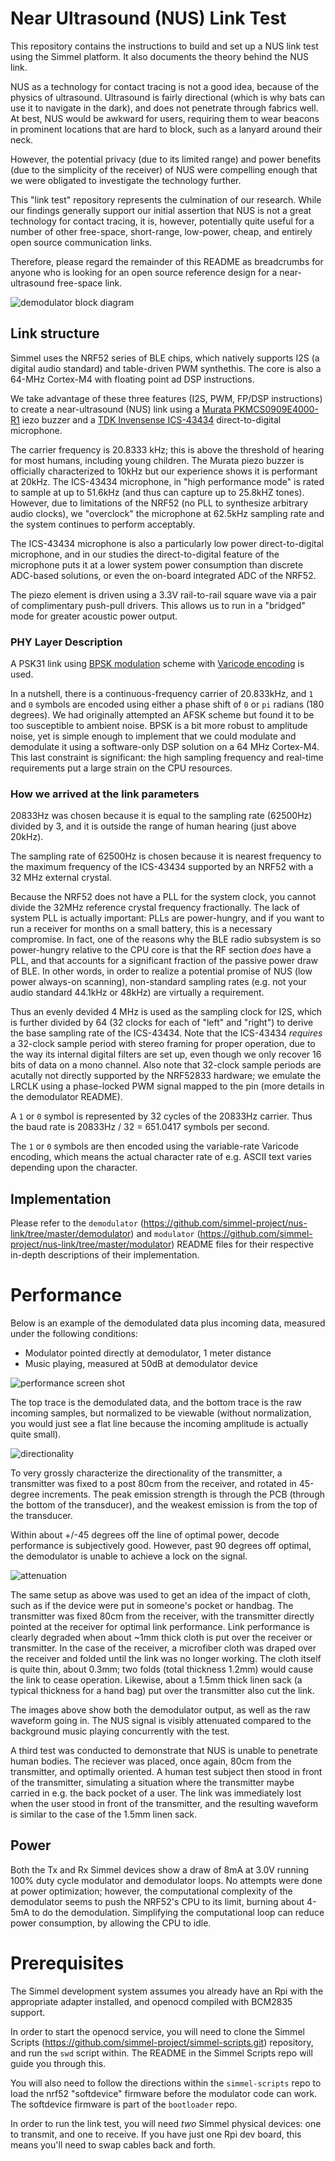 # Near Ultrasound (NUS) Link Test

This repository contains the instructions to build and set up a NUS
link test using the Simmel platform. It also documents the theory
behind the NUS link.

NUS as a technology for contact tracing is not a good idea, because of
the physics of ultrasound. Ultrasound is fairly directional (which is
why bats can use it to navigate in the dark), and does not penetrate
through fabrics well. At best, NUS would be awkward for users,
requiring them to wear beacons in prominent locations that are hard to
block, such as a lanyard around their neck.

However, the potential privacy (due to its limited range) and power
benefits (due to the simplicity of the receiver) of NUS were
compelling enough that we were obligated to investigate the technology
further.

This "link test" repository represents the culmination of our
research. While our findings generally support our initial assertion
that NUS is not a great technology for contact tracing, it is,
however, potentially quite useful for a number of other free-space,
short-range, low-power, cheap, and entirely open source communication
links.

Therefore, please regard the remainder of this README as breadcrumbs
for anyone who is looking for an open source reference design for a
near-ultrasound free-space link.

![demodulator block diagram](https://raw.githubusercontent.com/simmel-project/nus-link/master/simmel_demodulator.png)

## Link structure

Simmel uses the NRF52 series of BLE chips, which natively supports I2S
(a digital audio standard) and table-driven PWM synthethis. The core
is also a 64-MHz Cortex-M4 with floating point ad DSP instructions.

We take advantage of these three features (I2S, PWM,
FP/DSP instructions) to create a near-ultrasound (NUS) link using a
[Murata PKMCS0909E4000-R1](https://www.murata.com/en-us/api/pdfdownloadapi?cate=&partno=PKMCS0909E4000-R1)
iezo buzzer and a [TDK Invensense ICS-43434](https://invensense.tdk.com/products/ics-43434/)
direct-to-digital microphone.

The carrier frequency is 20.8333 kHz; this is above the threshold of
hearing for most humans, including young children. The Murata piezo
buzzer is officially characterized to 10kHz but our experience shows
it is performant at 20kHz. The ICS-43434 microphone, in "high
performance mode" is rated to sample at up to 51.6kHz (and thus can
capture up to 25.8kHZ tones). However, due to limitations of the NRF52
(no PLL to synthesize arbitrary audio clocks), we "overclock" the
microphone at 62.5kHz sampling rate and the system continues to
perform acceptably.

The ICS-43434 microphone is also a particularly low power
direct-to-digital microphone, and in our studies the direct-to-digital
feature of the microphone puts it at a lower system power consumption
than discrete ADC-based solutions, or even the on-board integrated ADC
of the NRF52.

The piezo element is driven using a 3.3V rail-to-rail square wave
via a pair of complimentary push-pull drivers. This allows us to run
in a "bridged" mode for greater acoustic power output. 

### PHY Layer Description

A PSK31 link using [BPSK
modulation](https://www2.eecs.berkeley.edu/Pubs/TechRpts/2017/EECS-2017-91.pdf)
scheme with [Varicode
encoding](http://www.arrl.org/files/file/Technology/tis/info/pdf/x9907003.pdf)
is used.

In a nutshell, there is a continuous-frequency carrier of 20.833kHz,
and `1` and `0` symbols are encoded using either a phase shift of `0`
or `pi` radians (180 degrees). We had originally attempted an AFSK
scheme but found it to be too susceptible to ambient noise. BPSK is
a bit more robust to amplitude noise, yet is simple enough to implement
that we could modulate and demodulate it using a software-only DSP solution
on a 64 MHz Cortex-M4. This last constraint is significant: the high sampling
frequency and real-time requirements put a large strain on the CPU resources.

### How we arrived at the link parameters

20833Hz was chosen because it is equal to the sampling rate (62500Hz) divided by 3,
and it is outside the range of human hearing (just above 20kHz).

The sampling rate of 62500Hz is chosen because it is nearest frequency
to the maximum frequency of the ICS-43434 supported by an NRF52 with a
32 MHz external crystal.

Because the NRF52 does not have a PLL for the system clock, you cannot
divide the 32MHz reference crystal frequency fractionally. The lack of
system PLL is actually important: PLLs are power-hungry, and if you
want to run a receiver for months on a small battery, this is a
necessary compromise. In fact, one of the reasons why the BLE radio
subsystem is so power-hungry relative to the CPU core is that the RF
section _does_ have a PLL, and that accounts for a significant
fraction of the passive power draw of BLE. In other words, in order to
realize a potential promise of NUS (low power always-on scanning),
non-standard sampling rates (e.g. not your audio standard 44.1kHz or
48kHz) are virtually a requirement.

Thus an evenly devided 4 MHz is used as the sampling clock for I2S,
which is further divided by 64 (32 clocks for each of "left" and
"right") to derive the base sampling rate of the ICS-43434. Note that
the ICS-43434 *requires* a 32-clock sample period with stereo framing
for proper operation, due to the way its internal digital filters are
set up, even though we only recover 16 bits of data on a mono
channel. Also note that 32-clock sample periods are acutally not
directly supported by the NRF52833 hardware; we emulate the LRCLK
using a phase-locked PWM signal mapped to the pin (more details in the
demodulator README).

A `1` or `0` symbol is represented by 32 cycles of the 20833Hz
carrier.  Thus the baud rate is 20833Hz / 32 = 651.0417 symbols per
second.

The `1` or `0` symbols are then encoded using the variable-rate Varicode
encoding, which means the actual character rate of e.g. ASCII text
varies depending upon the character.

## Implementation

Please refer to the `demodulator`
(https://github.com/simmel-project/nus-link/tree/master/demodulator)
and `modulator`
(https://github.com/simmel-project/nus-link/tree/master/modulator)
README files for their respective in-depth descriptions of their
implementation.

# Performance

Below is an example of the demodulated data plus incoming data, measured under the following conditions:

* Modulator pointed directly at demodulator, 1 meter distance
* Music playing, measured at 50dB at demodulator device

![performance screen shot](https://raw.githubusercontent.com/simmel-project/nus-link/master/demodulator/examples/simmel_demod_data_1meter_with_50dB_background_music.png)

The top trace is the demodulated data, and the bottom trace is the raw incoming samples, but normalized
to be viewable (without normalization, you would just see a flat line because the incoming amplitude is
actually quite small).

![directionality](https://raw.githubusercontent.com/simmel-project/nus-link/master/media/simmel_demod_directionality.png)

To very grossly characterize the directionality of the transmitter, a
transmitter was fixed to a post 80cm from the receiver, and rotated in
45-degree increments. The peak emission strength is through the PCB
(through the bottom of the transducer), and the weakest emission is
from the top of the transducer.

Within about +/-45 degrees off the line of optimal power, decode performance
is subjectively good. However, past 90 degrees off optimal, the demodulator
is unable to achieve a lock on the signal.

![attenuation](https://raw.githubusercontent.com/simmel-project/nus-link/master/media/simmel_demod_cloth.png)

The same setup as above was used to get an idea of the impact of cloth,
such as if the device were put in someone's pocket or handbag. The transmitter
was fixed 80cm from the receiver, with the transmitter directly pointed at the
receiver for optimal link performance. Link performance is clearly degraded
when about ~1mm thick cloth is put over the receiver or transmitter. In the
case of the receiver, a microfiber cloth was draped over the receiver and folded
until the link was no longer working. The cloth itself is quite thin, about 0.3mm;
two folds (total thickness 1.2mm) would cause the link to cease operation. Likewise,
about a 1.5mm thick linen sack (a typical thickness for a hand bag) put over the
transmitter also cut the link. 

The images above show both the demodulator output, as well as the raw
waveform going in. The NUS signal is visibly attenuated compared to
the background music playing concurrently with the test.

A third test was conducted to demonstrate that NUS is unable to
penetrate human bodies. The reciever was placed, once again, 80cm from
the transmitter, and optimally oriented. A human test subject then
stood in front of the transmitter, simulating a situation where the
transmitter maybe carried in e.g. the back pocket of a user. The link
was immediately lost when the user stood in front of the transmitter,
and the resulting waveform is similar to the case of the 1.5mm linen
sack.

## Power

Both the Tx and Rx Simmel devices show a draw of 8mA at 3.0V running
100% duty cycle modulator and demodulator loops. No attempts were done
at power optimization; however, the computational complexity of the
demodulator seems to push the NRF52's CPU to its limit, burning about
4-5mA to do the demodulation. Simplifying the computational loop can
reduce power consumption, by allowing the CPU to idle.

# Prerequisites
The Simmel development system assumes you already have an Rpi with the
appropriate adapter installed, and openocd compiled with BCM2835
support.

In order to start the openocd service, you will need to clone
the Simmel Scripts
(https://github.com/simmel-project/simmel-scripts.git) repository, and
run the `swd` script within. The README in the Simmel Scripts repo
will guide you through this.

You will also need to follow the directions within the
`simmel-scripts` repo to load the nrf52 "softdevice" firmware before
the modulator code can work. The softdevice firmware is part of the
`bootloader` repo.

In order to run the link test, you will need *two* Simmel physical devices:
one to transmit, and one to receive. If you have just one Rpi dev board,
this means you'll need to swap cables back and forth.

